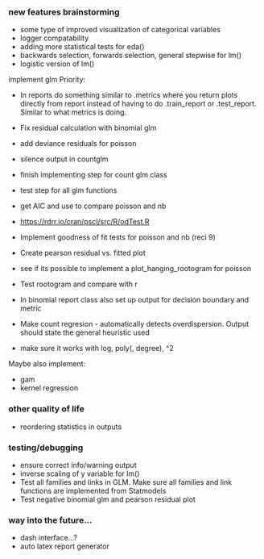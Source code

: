 ### new features brainstorming

- some type of improved visualization of categorical variables
- logger compatability
- adding more statistical tests for eda()
- backwards selection, forwards selection, general stepwise for lm()
- logistic version of lm()

implement glm
Priority:
- In reports do something similar to .metrics where you return plots directly
 from report instead of having to do .train_report or .test_report. Similar to what
 metrics is doing.

- Fix residual calculation with binomial glm
- add deviance residuals for poisson
- silence output in countglm
- finish implementing step for count glm class
- test step for all glm functions

- get AIC and use to compare poisson and nb
- https://rdrr.io/cran/pscl/src/R/odTest.R
- Implement goodness of fit tests for poisson and nb (reci 9)
- Create pearson residual vs. fitted plot
- see if its possible to implement a plot_hanging_rootogram for poisson
- Test rootogram and compare with r
- In binomial report class also set up output for decision boundary and metric
- Make count regresion - automatically detects overdispersion. Output should
  state the general heuristic used

- make sure it works with log, poly(, degree), ^2

Maybe also implement:
- gam
- kernel regression



### other quality of life

- reordering statistics in outputs




### testing/debugging

- ensure correct info/warning output
- inverse scaling of y variable for lm()
- Test all families and links in GLM. Make sure all families
  and link functions are implemented from Statmodels
- Test negative binomial glm and pearson residual plot



### way into the future...

- dash interface...?
- auto latex report generator



